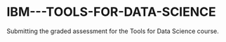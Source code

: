 # IBM---TOOLS-FOR-DATA-SCIENCE
Submitting the graded assessment for the Tools for Data Science course.
